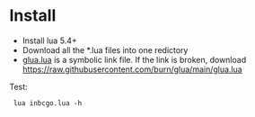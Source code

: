 # Install

- Install lua 5.4+
- Download all the *.lua files into one redictory
- [glua.lua](glua.lua) is a symbolic link file. If the link is broken, download 
  https://raw.githubusercontent.com/burn/glua/main/glua.lua

Test:

     lua inbcgo.lua -h

